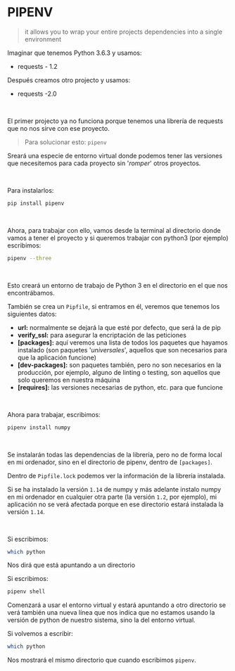 # PIPENV

> it allows you to wrap your entire projects dependencies into a single environment

Imaginar que tenemos Python 3.6.3 y usamos:
    
- requests - 1.2

Después creamos otro projecto y usamos:

- requests -2.0

<br>

El primer projecto ya no funciona porque tenemos una librería de requests que no nos sirve con ese proyecto.


> Para solucionar esto: `pipenv`

Sreará una especie de entorno virtual donde podemos tener las versiones que necesitemos para cada proyecto sin '*romper*' otros proyectos.

<br>

Para instalarlos:

```bash	
pip install pipenv
```

<br>

Ahora, para trabajar con ello, vamos desde la terminal al directorio donde vamos a tener el proyecto y si queremos trabajar con python3 (por ejemplo) escribimos:

```bash
pipenv --three
```

<br>

Esto creará un entorno de trabajo de Python 3 en el directorio en el que nos encontrábamos.

También se crea un `Pipfile`, si entramos en él, veremos que tenemos los siguientes datos:
- **url:** normalmente se dejará la que esté por defecto, que será la de pip
- **verify_ssl:** para asegurar la encriptación de las peticiones
- **[packages]:** aquí veremos una lista de todos los paquetes que hayamos instalado (son paquetes '*universales*', aquellos que son necesarios para que la aplicación funcione)
- **[dev-packages]:** son paquetes también, pero no son necesarios en la producción, por ejemplo, alguno de linting o testing, son aquellos que solo queremos en nuestra máquina
- **[requires]:** las versiones necesarias de python, etc. para que funcione

<br>

Ahora para trabajar, escribimos:

```bash
pipenv install numpy
```

<br>

Se instalarán todas las dependencias de la librería, pero no de forma local en mi ordenador, sino en el directorio de pipenv, dentro de `[packages]`.

Dentro de `Pipfile.lock` podemos ver la información de la librería instalada.

Si se ha instalado la versión `1.14` de numpy y más adelante instalo numpy en mi ordenador en cualquier otra parte (la versión `1.2`, por ejemplo), mi aplicación no se verá afectada porque en ese directorio estará instalada la versión `1.14`.

<br>

Si escribimos:

```bash
which python
```


Nos dirá que está apuntando a un directorio

Si escribimos:

```bash
pipenv shell
```

Comenzará a usar el entorno virtual y estará apuntando a otro directorio se verá también una nueva línea que nos indica que no estamos usando la versión
de python de nuestro sistema, sino la del entorno virtual.

Si volvemos a escribir:

```bash
which python
```

Nos mostrará el mismo directorio que cuando escribimos `pipenv`.